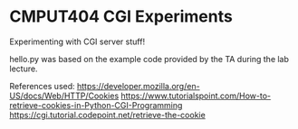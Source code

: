 # CMPUT404 CGI Experiments

Experimenting with CGI server stuff!

hello.py was based on the example code provided by the TA during the lab lecture.

References used:
https://developer.mozilla.org/en-US/docs/Web/HTTP/Cookies
https://www.tutorialspoint.com/How-to-retrieve-cookies-in-Python-CGI-Programming
https://cgi.tutorial.codepoint.net/retrieve-the-cookie
